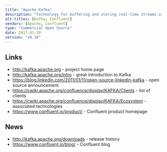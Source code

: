 ```yaml
---
title: "Apache Kafka"
description: "Technology for buffering and storing real-time streams of data between publishers to subscribers, with a focus on high throughput at low latency.  Based on a distributed, horizontally scalable architecture, with messages organised into topics which are partitioned and replicated across nodes to provide resilience and written to disk to provide persistence.  Topics may have multiple publishers and subscribers, with ability to do fault tolerant reads and to load balance across subscribers.  Records consist of a key, value and timestamp, with the ability to compact topics to remove updates and deletes by key.  Supports a full security model, and the ability to set quotas.  Comes with a Java client, but clients for a wide range of languages are also available. Has two sub-projects (Kafka Connect and Kafka Streams) that are bundled with the main product.  Originally developed at LinkedIn, being open sourced in January 2011, before being donated to the Apache Foundation in July 2011.  Graduated in October 2012, and although it has not had a v1.0 release is considered production quality and stable. Development is primarily led by Confluent (which was founded by the team that built Kafka at LinkedIn), who distribute a Confluent Open Source product (which includes further clients and connectors) and a subscription based Confluent Enterprise product (which includes management, replication and data balancing features and commercial support under a subscription licence).  Commercial support is also available from most Hadoop vendors."
alt-titles: [Kafka, Confluent]
vendors: [Apache, Confluent]
type: "Commercial Open Source"
date: 2017-01-20
version: "v0.10"
---
```

## Links

* <http://kafka.apache.org> - project home page
* <http://kafka.apache.org/intro> - great introduction to Kafka
* <https://blog.linkedin.com/2011/01/11/open-source-linkedin-kafka> - open source announcement
* <https://cwiki.apache.org/confluence/display/KAFKA/Clients> - list of clients
* <https://cwiki.apache.org/confluence/display/KAFKA/Ecosystem> - associated technologies
* <https://www.confluent.io/product/> - Confluent product homepage

## News

* <http://kafka.apache.org/downloads> - release history
* <https://www.confluent.io/blog/> - Confluent blog